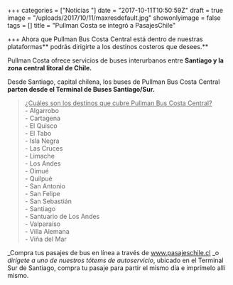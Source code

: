 +++
categories = ["Noticias "]
date = "2017-10-11T10:50:59Z"
draft = true
image = "/uploads/2017/10/11/maxresdefault.jpg"
showonlyimage = false
tags = []
title = "Pullman Costa se integró a PasajesChile"

+++
Ahora que Pullman Bus Costa Central está dentro de nuestras plataformas** podrás dirigirte a los destinos costeros que desees.**

Pullman Costa ofrece servicios de buses interurbanos entre **Santiago y la zona central litoral de Chile.**

Desde Santiago, capital chilena, los buses de Pullman Bus Costa Central **parten desde el Terminal de Buses Santiago/Sur.**

<blockquote><u>¿Cuáles son los destinos que cubre Pullman Bus Costa Central?<br></u><span style="font-style: normal;">-	Algarrobo<br>-	Cartagena<br>-	El Quisco<br>-	El Tabo<br>-	Isla Negra<br>-	Las Cruces<br>-	Limache<br>-	Los Andes<br>-	Oimué<br>-	Quilpué<br>-	San Antonio<br>-	San Felipe<br>-	San Sebastián<br>-	Santiago<br>-	Santuario de Los Andes<br>-	Valparaíso<br>-	Villa Alemana<br>-	Viña del Mar</span></blockquote>

_Compra tus pasajes de bus en línea a través de www.pasajeschile.cl _o _dirígete a uno de nuestros tótems de autoservicio_, ubicado en el Terminal Sur de Santiago, compra tu pasaje para partir el mismo día e imprímelo allí mismo.